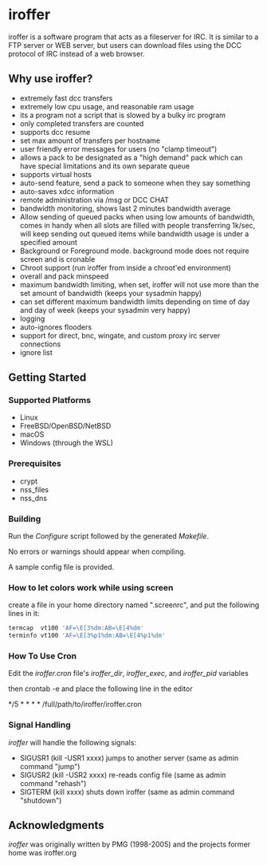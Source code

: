 # iroffer

iroffer is a software program that acts as a fileserver for IRC. It is similar to a FTP server or WEB server, but users can download files using the DCC protocol of IRC instead of a web browser.

## Why use iroffer?

- extremely fast dcc transfers
- extremely low cpu usage, and reasonable ram usage
- its a program not a script that is slowed by a bulky irc program
- only completed transfers are counted
- supports dcc resume
- set max amount of transfers per hostname
- user friendly error messages for users (no "clamp timeout")
- allows a pack to be designated as a "high demand" pack which can have special limitations and its own separate queue
- supports virtual hosts
- auto-send feature, send a pack to someone when they say something
- auto-saves xdcc information
- remote administration via /msg or DCC CHAT
- bandwidth monitoring, shows last 2 minutes bandwidth average
- Allow sending of queued packs when using low amounts of bandwidth, comes in handy when all slots are filled with people transferring 1k/sec, will keep sending out queued items while bandwidth usage is under a specified amount
- Background or Foreground mode. background mode does not require screen and is cronable
- Chroot support (run iroffer from inside a chroot'ed environment)
- overall and pack minspeed
- maximum bandwidth limiting, when set, iroffer will not use more than the set amount of bandwidth (keeps your sysadmin happy)
- can set different maximum bandwidth limits depending on time of day and day of week (keeps your sysadmin very happy)
- logging
- auto-ignores flooders
- support for direct, bnc, wingate, and custom proxy irc server connections
- ignore list

## Getting Started

### Supported Platforms

- Linux
- FreeBSD/OpenBSD/NetBSD
- macOS
- Windows (through the WSL)

### Prerequisites

- crypt
- nss_files
- nss_dns

### Building

Run the *Configure* script followed by the generated *Makefile*.

No errors or warnings should appear when compiling.

A sample config file is provided.

### How to let colors work while using screen

create a file in your home directory named ".screenrc", and put the
following lines in it:

```sh
termcap  vt100 'AF=\E[3%dm:AB=\E[4%dm'
terminfo vt100 'AF=\E[3%p1%dm:AB=\E[4%p1%dm'
```

### How To Use Cron

Edit the *iroffer.cron* file's *iroffer_dir*, *iroffer_exec*, and
*iroffer_pid* variables

then crontab -e and place the following line in the editor

\*/5 \* \* \* \* /full/path/to/iroffer/iroffer.cron

### Signal Handling

*iroffer* will handle the following signals:

- SIGUSR1 (kill -USR1 xxxx)  jumps to another server (same as admin command "jump")
- SIGUSR2 (kill -USR2 xxxx)  re-reads config file    (same as admin command "rehash")
- SIGTERM (kill xxxx)        shuts down iroffer      (same as admin command "shutdown")

## Acknowledgments

*iroffer* was originally written by PMG (1998-2005) and the projects former home was iroffer.org
